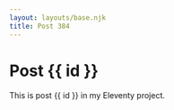 ```yaml
---
layout: layouts/base.njk
title: Post 384
---
```


# Post {{ id }}

This is post {{ id }} in my Eleventy project.
